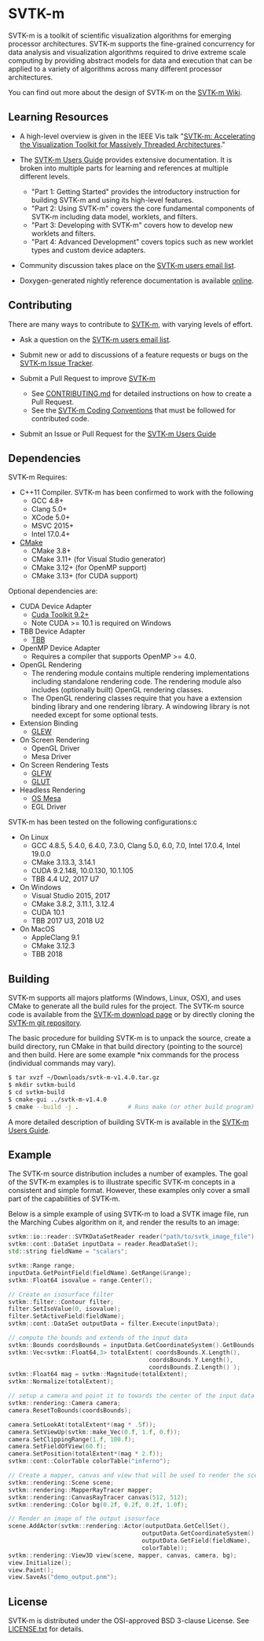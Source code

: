 # SVTK-m #

SVTK-m is a toolkit of scientific visualization algorithms for emerging
processor architectures. SVTK-m supports the fine-grained concurrency for
data analysis and visualization algorithms required to drive extreme scale
computing by providing abstract models for data and execution that can be
applied to a variety of algorithms across many different processor
architectures.

You can find out more about the design of SVTK-m on the [SVTK-m Wiki].


## Learning Resources ##

  + A high-level overview is given in the IEEE Vis talk "[SVTK-m:
    Accelerating the Visualization Toolkit for Massively Threaded
    Architectures][SVTK-m Overview]."

  + The [SVTK-m Users Guide] provides extensive documentation. It is broken
    into multiple parts for learning and references at multiple different
    levels.
      + "Part 1: Getting Started" provides the introductory instruction for
        building SVTK-m and using its high-level features.
      + "Part 2: Using SVTK-m" covers the core fundamental components of
        SVTK-m including data model, worklets, and filters.
      + "Part 3: Developing with SVTK-m" covers how to develop new worklets
        and filters.
      + "Part 4: Advanced Development" covers topics such as new worklet
        types and custom device adapters.

  + Community discussion takes place on the [SVTK-m users email list].

  + Doxygen-generated nightly reference documentation is available
    [online][SVTK-m Doxygen].


## Contributing ##

There are many ways to contribute to [SVTK-m], with varying levels of
effort.

  + Ask a question on the [SVTK-m users email list].

  + Submit new or add to discussions of a feature requests or bugs on the
    [SVTK-m Issue Tracker].

  + Submit a Pull Request to improve [SVTK-m]
      + See [CONTRIBUTING.md] for detailed instructions on how to create a
        Pull Request.
      + See the [SVTK-m Coding Conventions] that must be followed for
        contributed code.

  + Submit an Issue or Pull Request for the [SVTK-m Users Guide]


## Dependencies ##

SVTK-m Requires:

  + C++11 Compiler. SVTK-m has been confirmed to work with the following
      + GCC 4.8+
      + Clang 5.0+
      + XCode 5.0+
      + MSVC 2015+
      + Intel 17.0.4+
  + [CMake](http://www.cmake.org/download/)
      + CMake 3.8+
      + CMake 3.11+ (for Visual Studio generator)
      + CMake 3.12+ (for OpenMP support)
      + CMake 3.13+ (for CUDA support)

Optional dependencies are:

  + CUDA Device Adapter
      + [Cuda Toolkit 9.2+](https://developer.nvidia.com/cuda-toolkit)
      + Note CUDA >= 10.1 is required on Windows
  + TBB Device Adapter
      + [TBB](https://www.threadingbuildingblocks.org/)
  + OpenMP Device Adapter
      + Requires a compiler that supports OpenMP >= 4.0.
  + OpenGL Rendering
      + The rendering module contains multiple rendering implementations
        including standalone rendering code. The rendering module also
        includes (optionally built) OpenGL rendering classes.
      + The OpenGL rendering classes require that you have a extension
        binding library and one rendering library. A windowing library is
        not needed except for some optional tests.
  + Extension Binding
      + [GLEW](http://glew.sourceforge.net/)
  + On Screen Rendering
      + OpenGL Driver
      + Mesa Driver
  + On Screen Rendering Tests
      + [GLFW](http://www.glfw.org/)
      + [GLUT](http://freeglut.sourceforge.net/)
  + Headless Rendering
      + [OS Mesa](https://www.mesa3d.org/osmesa.html)
      + EGL Driver

SVTK-m has been tested on the following configurations:c
  + On Linux
      + GCC 4.8.5, 5.4.0, 6.4.0, 7.3.0, Clang 5.0, 6.0, 7.0, Intel 17.0.4, Intel 19.0.0
      + CMake 3.13.3, 3.14.1
      + CUDA 9.2.148, 10.0.130, 10.1.105
      + TBB 4.4 U2, 2017 U7
  + On Windows
      + Visual Studio 2015, 2017
      + CMake 3.8.2, 3.11.1, 3.12.4
      + CUDA 10.1
      + TBB 2017 U3, 2018 U2
  + On MacOS
      + AppleClang 9.1
      + CMake 3.12.3
      + TBB 2018


## Building ##

SVTK-m supports all majors platforms (Windows, Linux, OSX), and uses CMake
to generate all the build rules for the project. The SVTK-m source code is
available from the [SVTK-m download page] or by directly cloning the [SVTK-m
git repository].

The basic procedure for building SVTK-m is to unpack the source, create a
build directory, run CMake in that build directory (pointing to the source)
and then build. Here are some example *nix commands for the process
(individual commands may vary).

```sh
$ tar xvzf ~/Downloads/svtk-m-v1.4.0.tar.gz
$ mkdir svtkm-build
$ cd svtkm-build
$ cmake-gui ../svtk-m-v1.4.0
$ cmake --build -j .              # Runs make (or other build program)
```

A more detailed description of building SVTK-m is available in the [SVTK-m
Users Guide].


## Example ##

The SVTK-m source distribution includes a number of examples. The goal of the
SVTK-m examples is to illustrate specific SVTK-m concepts in a consistent and
simple format. However, these examples only cover a small part of the
capabilities of SVTK-m.

Below is a simple example of using SVTK-m to load a SVTK image file, run the
Marching Cubes algorithm on it, and render the results to an image:

```cpp
svtkm::io::reader::SVTKDataSetReader reader("path/to/svtk_image_file");
svtkm::cont::DataSet inputData = reader.ReadDataSet();
std::string fieldName = "scalars";

svtkm::Range range;
inputData.GetPointField(fieldName).GetRange(&range);
svtkm::Float64 isovalue = range.Center();

// Create an isosurface filter
svtkm::filter::Contour filter;
filter.SetIsoValue(0, isovalue);
filter.SetActiveField(fieldName);
svtkm::cont::DataSet outputData = filter.Execute(inputData);

// compute the bounds and extends of the input data
svtkm::Bounds coordsBounds = inputData.GetCoordinateSystem().GetBounds();
svtkm::Vec<svtkm::Float64,3> totalExtent( coordsBounds.X.Length(),
                                        coordsBounds.Y.Length(),
                                        coordsBounds.Z.Length() );
svtkm::Float64 mag = svtkm::Magnitude(totalExtent);
svtkm::Normalize(totalExtent);

// setup a camera and point it to towards the center of the input data
svtkm::rendering::Camera camera;
camera.ResetToBounds(coordsBounds);

camera.SetLookAt(totalExtent*(mag * .5f));
camera.SetViewUp(svtkm::make_Vec(0.f, 1.f, 0.f));
camera.SetClippingRange(1.f, 100.f);
camera.SetFieldOfView(60.f);
camera.SetPosition(totalExtent*(mag * 2.f));
svtkm::cont::ColorTable colorTable("inferno");

// Create a mapper, canvas and view that will be used to render the scene
svtkm::rendering::Scene scene;
svtkm::rendering::MapperRayTracer mapper;
svtkm::rendering::CanvasRayTracer canvas(512, 512);
svtkm::rendering::Color bg(0.2f, 0.2f, 0.2f, 1.0f);

// Render an image of the output isosurface
scene.AddActor(svtkm::rendering::Actor(outputData.GetCellSet(),
                                      outputData.GetCoordinateSystem(),
                                      outputData.GetField(fieldName),
                                      colorTable));
svtkm::rendering::View3D view(scene, mapper, canvas, camera, bg);
view.Initialize();
view.Paint();
view.SaveAs("demo_output.pnm");
```


## License ##

SVTK-m is distributed under the OSI-approved BSD 3-clause License.
See [LICENSE.txt](LICENSE.txt) for details.


[SVTK-m]:                    https://gitlab.kitware.com/svtk/svtk-m/
[SVTK-m Coding Conventions]: docs/CodingConventions.md
[SVTK-m Doxygen]:            http://m.svtk.org/documentation/
[SVTK-m download page]:      http://m.svtk.org/index.php/SVTK-m_Releases
[SVTK-m git repository]:     https://gitlab.kitware.com/svtk/svtk-m/
[SVTK-m Issue Tracker]:      https://gitlab.kitware.com/svtk/svtk-m/issues
[SVTK-m Overview]:           http://m.svtk.org/images/2/29/SVTKmVis2016.pptx
[SVTK-m Users Guide]:        http://m.svtk.org/images/c/c8/SVTKmUsersGuide.pdf
[SVTK-m users email list]:   http://svtk.org/mailman/listinfo/svtkm
[SVTK-m Wiki]:               http://m.svtk.org/
[CONTRIBUTING.md]:          CONTRIBUTING.md
